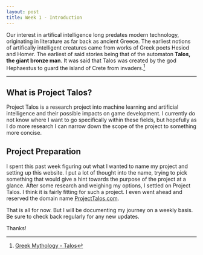 ```yaml
---
layout: post
title: Week 1 - Introduction
---
```


Our interest in artifical intelligence long predates modern technology, originating in literature as far back as ancient Greece. The earliest notions of artifically intelligent creatures came from works of Greek poets Hesiod and Homer. The earliest of said stories being that of the automaton **Talos, the giant bronze man**. It was said that Talos was created by the god Hephaestus to guard the island of Crete from invaders.[^fn-talos_footnote]

-----

## What is Project Talos?

Project Talos is a research project into machine learning and artificial intelligence and their possible impacts on game development. I currently do not know where I want to go specifically within these fields, but hopefully as I do more research I can narrow down the scope of the project to something more concise. 

## Project Preparation

I spent this past week figuring out what I wanted to name my project and setting up this website. I put a lot of thought into the name, trying to pick something that would give a hint towards the purpose of the project at a glance. After some research and weighing my options, I settled on Project Talos. I think it is fairly fitting for such a project. I even went ahead and reserved the domain name [ProjectTalos.com](www.projecttalos.com).

That is all for now. But I will be documenting my journey on a weekly basis. Be sure to check back regularly for any new updates.

Thanks!

[^fn-talos_footnote]: [Greek Mythology - Talos](https://www.greekmythology.com/Myths/Creatures/Talos/talos.html)
